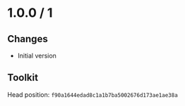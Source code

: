 # 1.0.0 / 1

## Changes

- Initial version

## Toolkit

Head position: `f90a1644edad8c1a1b7ba5002676d173ae1ae38a`


